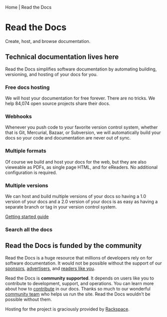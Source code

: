 Home | Read the Docs

# Read the Docs

Create, host, and browse documentation.

## Technical documentation lives here

Read the Docs simplifies software documentation by automating building, versioning, and hosting of your docs for you.

### Free docs hosting

We will host your documentation for free forever. There are no tricks. We help 84,074 open source projects share their docs.

### Webhooks

Whenever you push code to your favorite version control system, whether that is Git, Mercurial, Bazaar, or Subversion, we will automatically build your docs so your code and documentation are never out of sync.

### Multiple formats

Of course we build and host your docs for the web, but they are also vieweable as PDFs, as single page HTML, and for eReaders. No additional configuration is required.

### Multiple versions

We can host and build multiple versions of your docs so having a 1.0 version of your docs and a 2.0 version of your docs is as easy as having a separate branch or tag in your version control system.

 [Getting started guide](https://docs.readthedocs.io/en/latest/getting_started.html)

### Search all the docs

## Read the Docs is funded by the community

Read the Docs is a huge resource that millions of developers rely on for software documentation. It would not be possible without the support of our [sponsors](https://readthedocs.org/sustainability/), [advertisers](https://readthedocs.org/sustainability/advertising/), and [readers like you](https://readthedocs.org/accounts/gold/).

Read the Docs is **community supported**. It depends on users like you to contribute to development, support, and operations. You can learn more about how to [contribute](https://docs.readthedocs.io/en/latest/contribute.html) in our docs. Thanks so much to our wonderful [community team](https://docs.readthedocs.io/en/latest/team.html) who helps us run the site. Read the Docs wouldn't be possible without them.

Hosting for the project is graciously provided by [Rackspace](http://www.rackspace.com/cloud/).